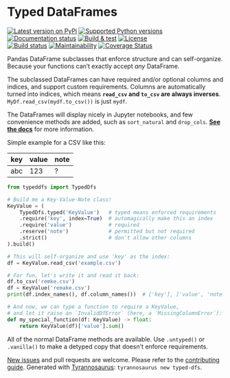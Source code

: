 # Typed DataFrames

[![Latest version on PyPi](https://badge.fury.io/py/typeddfs.svg)](https://pypi.org/project/typeddfs/)
[![Supported Python versions](https://img.shields.io/pypi/pyversions/typeddfs.svg)](https://pypi.org/project/typeddfs/)
[![Documentation status](https://readthedocs.org/projects/typed-dfs/badge/?version=latest&style=flat-square)](https://readthedocs.org/projects/typed-dfs)
[![Build & test](https://github.com/dmyersturnbull/typed-dfs/workflows/Build%20&%20test/badge.svg)](https://github.com/dmyersturnbull/typed-dfs/actions)
[![License](https://img.shields.io/badge/License-Apache%202.0-blue.svg)](https://opensource.org/licenses/Apache-2.0)  
[![Build status](https://img.shields.io/pypi/status/typeddfs)](https://pypi.org/project/typeddfs/)
[![Maintainability](https://api.codeclimate.com/v1/badges/6b804351b6ba5e7694af/maintainability)](https://codeclimate.com/github/dmyersturnbull/typed-dfs/maintainability)
[![Coverage Status](https://coveralls.io/repos/github/dmyersturnbull/typed-dfs/badge.svg?branch=master)](https://coveralls.io/github/dmyersturnbull/typed-dfs?branch=master)

Pandas DataFrame subclasses that enforce structure and can self-organize.
Because your functions can’t exactly accept _any_  DataFrame.

The subclassed DataFrames can have required and/or optional columns and indices,
and support custom requirements.
Columns are automatically turned into indices,
which means **`read_csv` and `to_csv` are always inverses**.
`MyDf.read_csv(mydf.to_csv())` is just `mydf`.

The DataFrames will display nicely in Jupyter notebooks,
and few convenience methods are added, such as `sort_natural` and `drop_cols`.
**[See the docs](https://typed-dfs.readthedocs.io/en/stable/)** for more information.

Simple example for a CSV like this:

| key   | value  | note |
| ----- | ------ | ---- |
| abc   | 123    | ?    |

```python
from typeddfs import TypedDfs

# Build me a Key-Value-Note class!
KeyValue = (
    TypedDfs.typed('KeyValue')   # typed means enforced requirements
    .require('key', index=True)  # automagically make this an index
    .require('value')            # required
    .reserve('note')             # permitted but not required
    .strict()                    # don't allow other columns
).build()

# This will self-organize and use 'key' as the index:
df = KeyValue.read_csv('example.csv')

# For fun, let's write it and read it back:
df.to_csv('remke.csv')
df = KeyValue('remake.csv')
print(df.index_names(), df.column_names())  # ['key'], ['value', 'note']

# And now, we can type a function to require a KeyValue,
# and let it raise an `InvalidDfError` (here, a `MissingColumnError`):
def my_special_function(df: KeyValue) -> float:
    return KeyValue(df)['value'].sum()
```

All of the normal DataFrame methods are available.
Use `.untyped()` or `.vanilla()` to make a detyped copy that doesn't enforce requirements.


[New issues](https://github.com/dmyersturnbull/typed-dfs/issues) and pull requests are welcome.
Please refer to the [contributing guide](https://github.com/dmyersturnbull/typed-dfs/blob/master/CONTRIBUTING.md).
Generated with [Tyrannosaurus](https://github.com/dmyersturnbull/tyrannosaurus): `tyrannosaurus new typed-dfs`.
